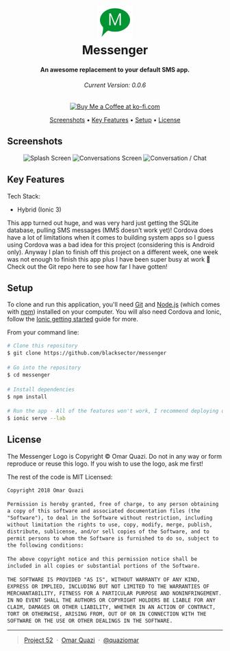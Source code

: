 <h1 align="center">
  <br>
  <a href="https://project52.tech/" target="blank"><img src="https://raw.githubusercontent.com/blacksector/messenger/master/resources/icon.png" alt="Messenger Logo" width="80"></a>

  <br>
  Messenger
  <br>
</h1>

<h4 align="center">An awesome replacement to your default SMS app.</h4>

<h6 align="center">Current Version: 0.0.6</h6>

<p align="center">
  <a href='https://ko-fi.com/V7V65XWA' target='_blank'><img height='36' style='border:0px;height:36px;' src='https://az743702.vo.msecnd.net/cdn/kofi5.png?v=0' border='0' alt='Buy Me a Coffee at ko-fi.com' /></a>
</p>

<p align="center">
  <a href="#screenshots">Screenshots</a> •
  <a href="#key-features">Key Features</a> •
  <a href="#setup">Setup</a> •
  <a href="#license">License</a>
</p>

## Screenshots
<p align="center">
<img src="https://project52.tech/wp-content/uploads/2018/05/1-2-768x1365.png" alt="Splash Screen" width="200">
<img src="https://project52.tech/wp-content/uploads/2018/05/2-2-768x1365.png" alt="Conversations Screen" width="200">
<img src="https://project52.tech/wp-content/uploads/2018/05/3-2-768x1365.png" alt="Conversation / Chat" width="200">
</p>

## Key Features

Tech Stack:
* Hybrid (Ionic 3)

This app turned out huge, and was very hard just getting the SQLite database, pulling SMS messages (MMS doesn’t work yet)! Cordova does have a lot of limitations when it comes to building system apps so I guess using Cordova was a bad idea for this project (considering this is Android only). Anyway I plan to finish off this project on a different week, one week was not enough to finish this app plus I have been super busy at work 🙁 Check out the Git repo here to see how far I have gotten!

## Setup

To clone and run this application, you'll need [Git](https://git-scm.com) and [Node.js](https://nodejs.org/en/download/) (which comes with [npm](http://npmjs.com)) installed on your computer. You will also need Cordova and Ionic, follow the <a href="https://ionicframework.com/getting-started">Ionic getting started</a> guide for more.

From your command line:

```bash
# Clone this repository
$ git clone https://github.com/blacksector/messenger

# Go into the repository
$ cd messenger

# Install dependencies
$ npm install

# Run the app - All of the features won't work, I recommend deploying on an emulator
$ ionic serve --lab

```

## License
The Messenger Logo is Copyright &copy; Omar Quazi. Do not in any way or form reproduce or reuse this logo. If you wish to use the logo, ask me first!

The rest of the code is MIT Licensed:

```
Copyright 2018 Omar Quazi

Permission is hereby granted, free of charge, to any person obtaining a copy of this software and associated documentation files (the "Software"), to deal in the Software without restriction, including without limitation the rights to use, copy, modify, merge, publish, distribute, sublicense, and/or sell copies of the Software, and to permit persons to whom the Software is furnished to do so, subject to the following conditions:

The above copyright notice and this permission notice shall be included in all copies or substantial portions of the Software.

THE SOFTWARE IS PROVIDED "AS IS", WITHOUT WARRANTY OF ANY KIND, EXPRESS OR IMPLIED, INCLUDING BUT NOT LIMITED TO THE WARRANTIES OF MERCHANTABILITY, FITNESS FOR A PARTICULAR PURPOSE AND NONINFRINGEMENT. IN NO EVENT SHALL THE AUTHORS OR COPYRIGHT HOLDERS BE LIABLE FOR ANY CLAIM, DAMAGES OR OTHER LIABILITY, WHETHER IN AN ACTION OF CONTRACT, TORT OR OTHERWISE, ARISING FROM, OUT OF OR IN CONNECTION WITH THE SOFTWARE OR THE USE OR OTHER DEALINGS IN THE SOFTWARE.
```

---

> [Project 52](https://project52.tech) &nbsp;&middot;&nbsp;
> [Omar Quazi](https://quazi.co) &nbsp;&middot;&nbsp;
> [@quaziomar](https://instagram.com/quaziomar)
